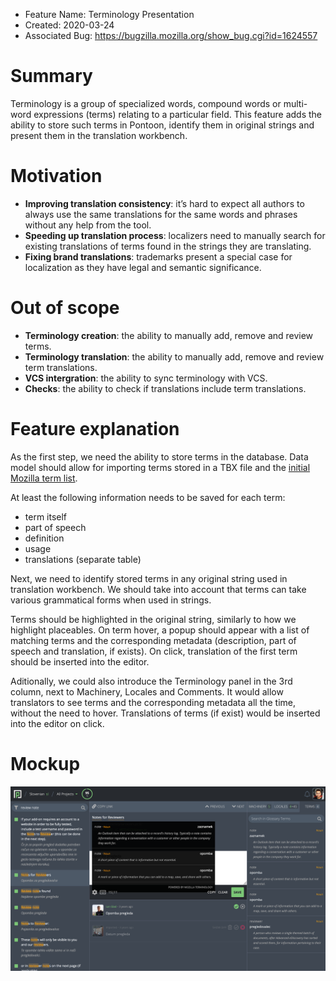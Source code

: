 - Feature Name: Terminology Presentation
- Created: 2020-03-24
- Associated Bug: https://bugzilla.mozilla.org/show_bug.cgi?id=1624557

# Summary

Terminology is a group of specialized words, compound words or multi-word expressions (terms) relating to a particular field. This feature adds the ability to store such terms in Pontoon, identify them in original strings and present them in the translation workbench.

# Motivation

- **Improving translation consistency**: it’s hard to expect all authors to always use the same translations for the same words and phrases without any help from the tool.
- **Speeding up translation process**: localizers need to manually search for existing translations of terms found in the strings they are translating.
- **Fixing brand translations**: trademarks present a special case for localization as they have legal and semantic significance.

# Out of scope

- **Terminology creation**: the ability to manually add, remove and review terms.
- **Terminology translation**: the ability to manually add, remove and review term translations.
- **VCS intergration**: the ability to sync terminology with VCS.
- **Checks**: the ability to check if translations include term translations.

# Feature explanation

As the first step, we need the ability to store terms in the database. Data model should allow for importing terms stored in a TBX file and the [initial Mozilla term list](https://docs.google.com/spreadsheets/d/1MAPD8WBnstR6pwKbNEDKOpw5CTPnl3qAobDgomdmtdY/edit?ts=5e79126c#gid=1146590716).

At least the following information needs to be saved for each term:
- term itself
- part of speech
- definition
- usage
- translations (separate table)

Next, we need to identify stored terms in any original string used in translation workbench. We should take into account that terms can take various grammatical forms when used in strings.

Terms should be highlighted in the original string, similarly to how we highlight placeables. On term hover, a popup should appear with a list of matching terms and the corresponding metadata (description, part of speech and translation, if exists). On click, translation of the first term should be inserted into the editor.

Aditionally, we could also introduce the Terminology panel in the 3rd column, next to Machinery, Locales and Comments. It would allow translators to see terms and the corresponding metadata all the time, without the need to hover. Translations of terms (if exist) would be inserted into the editor on click.

# Mockup

![](0101/mockup.png)
